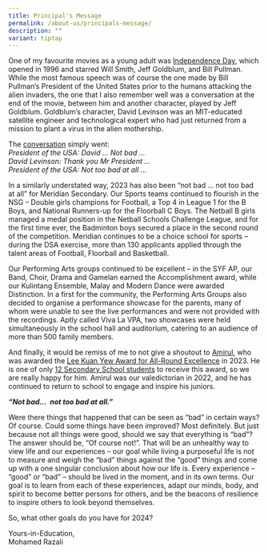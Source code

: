 ```yaml
---
title: Principal's Message
permalink: /about-us/principals-message/
description: ""
variant: tiptap
---
```

<p>One of my favourite movies as a young adult was <a href="https://www.imdb.com/title/tt0116629/" rel="noopener noreferrer nofollow" target="_blank">Independence Day</a>, which opened in 1996 and starred Will Smith, Jeff Goldblum, and Bill Pullman. While the most famous speech was of course the one made by Bill Pullman’s President of the United States prior to the humans attacking the alien invaders, the one that I also remember well was a conversation at the end of the movie, between him and another character, played by Jeff Goldblum. Goldblum’s character, David Levinson was an MIT-educated satellite engineer and technological expert who had just returned from a mission to plant a virus in the alien mothership.</p><p>The <a href="https://www.youtube.com/watch?v=92ddg-i82jg" rel="noopener noreferrer nofollow" target="_blank">conversation</a> simply went:<br><em>President of the USA: David … Not bad …</em><br><em>David Levinson: Thank you Mr President …</em><br><em>President of the USA: Not too bad at all …</em><br></p><p>In a similarly understated way, 2023 has also been “not bad … not too bad at all” for Meridian Secondary. Our Sports teams continued to flourish in the NSG – Double girls champions for Football, a Top 4 in League 1 for the B Boys, and National Runners-up for the Floorball C Boys. The Netball B girls managed a medal position in the Netball Schools Challenge League, and for the first time ever, the Badminton boys secured a place in the second round of the competition. Meridian continues to be a choice school for sports – during the DSA exercise, more than 130 applicants applied through the talent areas of Football, Floorball and Basketball.</p><p>Our Performing Arts groups continued to be excellent – in the SYF AP, our Band, Choir, Drama and Gamelan earned the Accomplishment award, while our Kulintang Ensemble, Malay and Modern Dance were awarded Distinction. In a first for the community, the Performing Arts Groups also decided to organise a performance showcase for the parents, many of whom were unable to see the live performances and were not provided with the recordings. Aptly called Viva La VPA, two showcases were held simultaneously in the school hall and auditorium, catering to an audience of more than 500 family members.</p><p>And finally, it would be remiss of me to not give a shoutout to <a href="https://www.facebook.com/meridiansec/posts/pfbid035AxL6spq2qmpuxEGrHE3DZEcTRGnAREPRpANQ65dCVEw9jorDKyfyujy7dNXB8bnl" rel="noopener noreferrer nofollow" target="_blank">Amirul</a>, who was awarded the <a href="https://www.moe.gov.sg/-/media/files/news/press/2023/annex-a---moe-2023-special-awards.pdf" rel="noopener noreferrer nofollow" target="_blank">Lee Kuan Yew Award for All-Round Excellence</a> in 2023. He is one of only <a href="https://www.moe.gov.sg/-/media/files/news/press/2023/annex-b---full-list-of-awardees-for-special-awards-2023.pdf" rel="noopener noreferrer nofollow" target="_blank">12 Secondary School students</a> to receive this award, so we are really happy for him. Amirul was our valedictorian in 2022, and he has continued to return to school to engage and inspire his juniors.</p><p><strong><em>“Not bad…&nbsp; not too bad at all.”</em></strong></p><p>Were there things that happened that can be seen as “bad” in certain ways? Of course. Could some things have been improved? Most definitely. But just because not all things were good, should we say that everything is “bad”? The answer should be, “Of course not!”. That will be an unhealthy way to view life and our experiences – our goal while living a purposeful life is not to measure and weigh the “bad” things against the “good” things and come up with a one singular conclusion about how our life is. Every experience – “good” or “bad” – should be lived in the moment, and in its own terms. Our goal is to learn from each of these experiences, adapt our minds, body, and spirit to become better persons for others, and be the beacons of resilience to inspire others to look beyond themselves. <br></p><p>So, what other goals do you have for 2024?</p><p>Yours-in-Education, <br>Mohamed Razali</p>